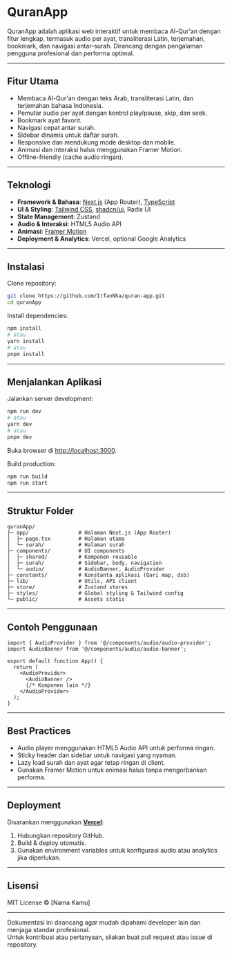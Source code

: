
# QuranApp

QuranApp adalah aplikasi web interaktif untuk membaca Al-Qur'an dengan fitur lengkap, termasuk audio per ayat, transliterasi Latin, terjemahan, bookmark, dan navigasi antar-surah. Dirancang dengan pengalaman pengguna profesional dan performa optimal.

---

## Fitur Utama

- Membaca Al-Qur'an dengan teks Arab, transliterasi Latin, dan terjemahan bahasa Indonesia.
- Pemutar audio per ayat dengan kontrol play/pause, skip, dan seek.
- Bookmark ayat favorit.
- Navigasi cepat antar surah.
- Sidebar dinamis untuk daftar surah.
- Responsive dan mendukung mode desktop dan mobile.
- Animasi dan interaksi halus menggunakan Framer Motion.
- Offline-friendly (cache audio ringan).

---

## Teknologi

- **Framework & Bahasa**: [Next.js](https://nextjs.org/) (App Router), [TypeScript](https://www.typescriptlang.org/)
- **UI & Styling**: [Tailwind CSS](https://tailwindcss.com/), [shadcn/ui](https://ui.shadcn.com/), Radix UI
- **State Management**: Zustand
- **Audio & Interaksi**: HTML5 Audio API
- **Animasi**: [Framer Motion](https://www.framer.com/motion/)
- **Deployment & Analytics**: Vercel, optional Google Analytics

---

## Instalasi

Clone repository:

```bash
git clone https://github.com/IrfanNha/quran-app.git
cd quranApp
```

Install dependencies:

```bash
npm install
# atau
yarn install
# atau
pnpm install
```

---

## Menjalankan Aplikasi

Jalankan server development:

```bash
npm run dev
# atau
yarn dev
# atau
pnpm dev
```

Buka browser di [http://localhost:3000](http://localhost:3000).

Build production:

```bash
npm run build
npm run start
```

---

## Struktur Folder

```
quranApp/
├─ app/                # Halaman Next.js (App Router)
│  ├─ page.tsx         # Halaman utama
│  └─ surah/           # Halaman surah
├─ components/         # UI components
│  ├─ shared/          # Komponen reusable
│  ├─ surah/           # Sidebar, body, navigation
│  └─ audio/           # AudioBanner, AudioProvider
├─ constants/          # Konstanta aplikasi (Qari map, dsb)
├─ lib/                # Utils, API client
├─ store/              # Zustand stores
├─ styles/             # Global styling & Tailwind config
└─ public/             # Assets statis
```

---

## Contoh Penggunaan

```tsx
import { AudioProvider } from '@/components/audio/audio-provider';
import AudioBanner from '@/components/audio/audio-banner';

export default function App() {
  return (
    <AudioProvider>
      <AudioBanner />
      {/* Komponen lain */}
    </AudioProvider>
  );
}
```

---

## Best Practices

- Audio player menggunakan HTML5 Audio API untuk performa ringan.
- Sticky header dan sidebar untuk navigasi yang nyaman.
- Lazy load surah dan ayat agar tetap ringan di client.
- Gunakan Framer Motion untuk animasi halus tanpa mengorbankan performa.

---

## Deployment

Disarankan menggunakan **[Vercel](https://vercel.com/new)**:

1. Hubungkan repository GitHub.
2. Build & deploy otomatis.
3. Gunakan environment variables untuk konfigurasi audio atau analytics jika diperlukan.

---

## Lisensi

MIT License © [Nama Kamu]

---

Dokumentasi ini dirancang agar mudah dipahami developer lain dan menjaga standar profesional.  
Untuk kontribusi atau pertanyaan, silakan buat pull request atau issue di repository.
